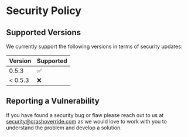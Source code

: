 # Security Policy

## Supported Versions

We currently support the following versions in terms of security updates:

| Version | Supported          |
| ------- | ------------------ |
| 0.5.3   | :white_check_mark: |
| < 0.5.3 | :x:                |

## Reporting a Vulnerability

If you have found a security bug or flaw please reach out to us at
[security@crashoverride.com](mailto:security@crashoverride.com) as
we would love to work with you to understand the problem and develop
a solution.
